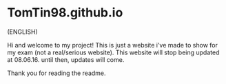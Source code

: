 # TomTin98.github.io

(ENGLISH)

Hi and welcome to my project! This is just a website i've made to show for my exam (not a real/serious website). This website will stop being updated at 08.06.16. until then, updates will come.

Thank you for reading the readme.
